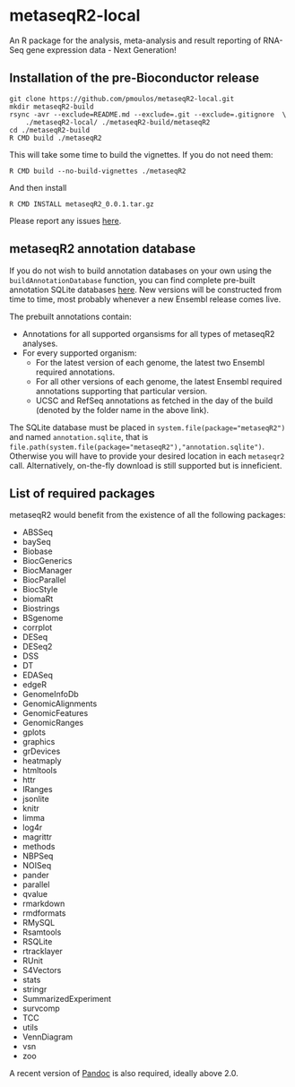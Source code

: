 # metaseqR2-local

An R package for the analysis, meta-analysis and result reporting of RNA-Seq gene expression data - Next Generation!

## Installation of the pre-Bioconductor release

```
git clone https://github.com/pmoulos/metaseqR2-local.git
mkdir metaseqR2-build
rsync -avr --exclude=README.md --exclude=.git --exclude=.gitignore  \
    ./metaseqR2-local/ ./metaseqR2-build/metaseqR2
cd ./metaseqR2-build
R CMD build ./metaseqR2
```

This will take some time to build the vignettes. If you do not need them:

```
R CMD build --no-build-vignettes ./metaseqR2
```

And then install

```
R CMD INSTALL metaseqR2_0.0.1.tar.gz
```

Please report any issues [here](https://github.com/pmoulos/metaseqR2-local/issues). 

## metaseqR2 annotation database

If you do not wish to build annotation databases on your own using the
```buildAnnotationDatabase``` function, you can find complete pre-built 
annotation SQLite databases [here](https://drive.google.com/drive/folders/15lOY9PBggCcaoohO_0rQTvExXenqah55?usp=sharing). New versions will be constructed from time to time, most probably
whenever a new Ensembl release comes live.

The prebuilt annotations contain:

* Annotations for all supported organsisms for all types of metaseqR2 analyses.
* For every supported organism:
  + For the latest version of each genome, the latest two Ensembl required
  annotations.
  + For all other versions of each genome, the latest Ensembl required
  annotations supporting that particular version.
  + UCSC and RefSeq annotations as fetched in the day of the build (denoted
  by the folder name in the above link).
  
The SQLite database must be placed in ```system.file(package="metaseqR2")``` and
named ```annotation.sqlite```, that is
```file.path(system.file(package="metaseqR2"),"annotation.sqlite")```. Otherwise
you will have to provide your desired location in each ```metaseqr2``` call.
Alternatively, on-the-fly download is still supported but is inneficient.

## List of required packages

metaseqR2 would benefit from the existence of all the following packages:

* ABSSeq
* baySeq
* Biobase
* BiocGenerics
* BiocManager
* BiocParallel
* BiocStyle
* biomaRt
* Biostrings
* BSgenome
* corrplot
* DESeq
* DESeq2
* DSS
* DT
* EDASeq
* edgeR
* GenomeInfoDb
* GenomicAlignments
* GenomicFeatures
* GenomicRanges
* gplots
* graphics
* grDevices
* heatmaply
* htmltools
* httr
* IRanges
* jsonlite
* knitr
* limma
* log4r
* magrittr
* methods
* NBPSeq
* NOISeq
* pander
* parallel
* qvalue
* rmarkdown
* rmdformats
* RMySQL
* Rsamtools
* RSQLite
* rtracklayer
* RUnit
* S4Vectors
* stats
* stringr
* SummarizedExperiment
* survcomp
* TCC
* utils
* VennDiagram
* vsn
* zoo

A recent version of [Pandoc](https://pandoc.org/) is also required, ideally
above 2.0.
